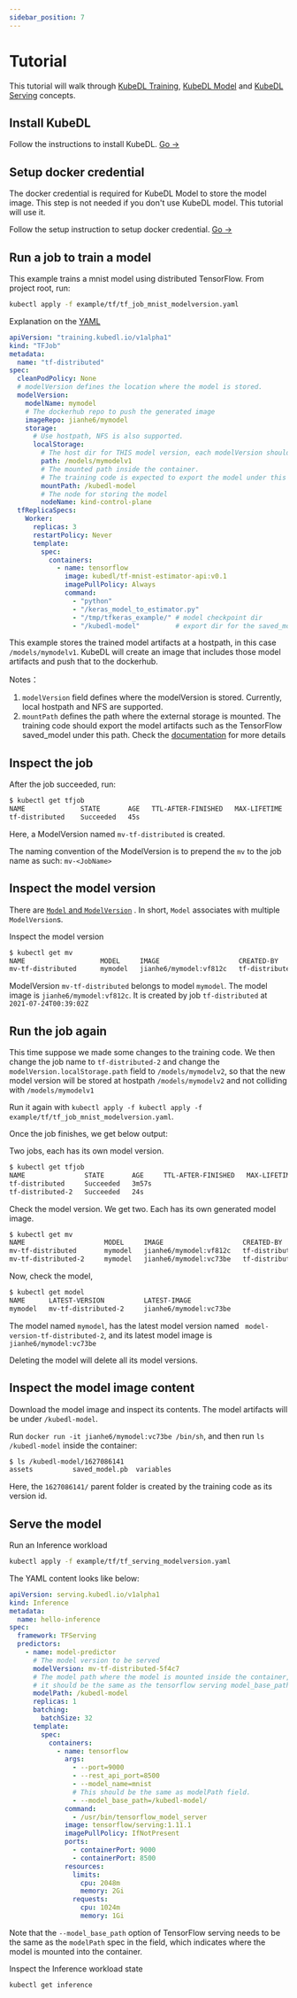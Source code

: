 ```yaml
---
sidebar_position: 7
---
```


# Tutorial

This tutorial will walk through [KubeDL Training](training/intro), [KubeDL Model](model/intro) and [KubeDL Serving](serving/intro) concepts.

## Install KubeDL

Follow the instructions to install KubeDL. [Go →](installation/install-using-yaml)

## Setup docker credential

The docker credential is required for KubeDL Model to store the model image.
This step is not needed if you don't use KubeDL model. This tutorial will use it.

Follow the setup instruction to setup docker credential. [Go →](model/setup)

## Run a job to train a model

This example trains a mnist model using distributed TensorFlow. From project root, run:

```bash
kubectl apply -f example/tf/tf_job_mnist_modelversion.yaml
```

Explanation on the [YAML](https://github.com/kubedl-io/kubedl/blob/master/example/tf/tf_job_mnist_model.yaml)

```yaml
apiVersion: "training.kubedl.io/v1alpha1"
kind: "TFJob"
metadata:
  name: "tf-distributed"
spec:
  cleanPodPolicy: None
  # modelVersion defines the location where the model is stored.
  modelVersion:
    modelName: mymodel
    # The dockerhub repo to push the generated image
    imageRepo: jianhe6/mymodel
    storage:
      # Use hostpath, NFS is also supported.
      localStorage:
        # The host dir for THIS model version, each modelVersion should have its own unique parent folder, in this case, 'mymodelv1'
        path: /models/mymodelv1
        # The mounted path inside the container.
        # The training code is expected to export the model under this path, such as storing the tensorflow saved_model.
        mountPath: /kubedl-model
        # The node for storing the model
        nodeName: kind-control-plane
  tfReplicaSpecs:
    Worker:
      replicas: 3
      restartPolicy: Never
      template:
        spec:
          containers:
            - name: tensorflow
              image: kubedl/tf-mnist-estimator-api:v0.1
              imagePullPolicy: Always
              command:
                - "python"
                - "/keras_model_to_estimator.py"
                - "/tmp/tfkeras_example/" # model checkpoint dir
                - "/kubedl-model"         # export dir for the saved_model format
```

This example stores the trained model artifacts at a hostpath, in this case `/models/mymodelv1`. KubeDL will
create an image that includes those model artifacts and push that to the dockerhub.

Notes：
1. `modelVersion` field defines where the modelVersion is stored. Currently, local hostpath and NFS are supported.
2. `mountPath` defines the path where the external storage is mounted. The training code should export the model artifacts such as the TensorFlow saved_model under this path.
Check the [documentation](model/usage) for more details


## Inspect the job

After the job succeeded, run:

```bash
$ kubectl get tfjob
NAME              STATE       AGE   TTL-AFTER-FINISHED   MAX-LIFETIME   MODEL-VERSION
tf-distributed    Succeeded   45s                                       mv-tf-distributed
```

Here, a ModelVersion named `mv-tf-distributed` is created.

The naming convention of the ModelVersion is to prepend the `mv` to the job name as such: `mv-<JobName>`

## Inspect the model version

There are [`Model` and `ModelVersion`](model/intro) . In short, `Model` associates with multiple `ModelVersion`s.

Inspect the model version

```bash
$ kubectl get mv
NAME                   MODEL     IMAGE                    CREATED-BY       FINISH-TIME
mv-tf-distributed      mymodel   jianhe6/mymodel:vf812c   tf-distributed   2021-07-24T00:39:02Z
```

ModelVersion `mv-tf-distributed` belongs to model `mymodel`. The model image is `jianhe6/mymodel:vf812c`.
It is created by job `tf-distributed` at `2021-07-24T00:39:02Z`


## Run the job again

This time suppose we made some changes to the training code. We then change the job name to `tf-distributed-2` and
change the `modelVersion.localStorage.path` field to `/models/mymodelv2`, so that the new model version will be stored at hostpath `/models/mymodelv2` and not colliding with `/models/mymodelv1`

Run it again with `kubectl apply -f kubectl apply -f example/tf/tf_job_mnist_modelversion.yaml`.

Once the job finishes, we get below output:

Two jobs, each has its own model version.
```bash
$ kubectl get tfjob
NAME               STATE       AGE     TTL-AFTER-FINISHED   MAX-LIFETIME   MODEL-VERSION
tf-distributed     Succeeded   3m57s                                       mv-tf-distributed
tf-distributed-2   Succeeded   24s                                         mv-tf-distributed-2
```

Check the model version. We get two. Each has its own generated model image.

```bash
$ kubectl get mv
NAME                    MODEL     IMAGE                    CREATED-BY         FINISH-TIME
mv-tf-distributed       mymodel   jianhe6/mymodel:vf812c   tf-distributed     2021-07-24T00:39:02Z
mv-tf-distributed-2     mymodel   jianhe6/mymodel:vc73be   tf-distributed-2   2021-07-24T00:42:28Z
```

Now, check the model,

```bash
$ kubectl get model
NAME      LATEST-VERSION          LATEST-IMAGE
mymodel   mv-tf-distributed-2     jianhe6/mymodel:vc73be
```
The model named `mymodel`, has the latest model version named ` model-version-tf-distributed-2`, and its latest model image is `jianhe6/mymodel:vc73be`

Deleting the model will delete all its model versions.

## Inspect the model image content

Download the model image and inspect its contents. The model artifacts will be under `/kubedl-model`.

Run `docker run -it jianhe6/mymodel:vc73be /bin/sh`, and then run `ls /kubedl-model` inside the container:

```bash
$ ls /kubedl-model/1627086141
assets          saved_model.pb  variables
```
Here, the `1627086141/` parent folder is created by the training code as its version id.


## Serve the model

Run an Inference workload

```bash
kubectl apply -f example/tf/tf_serving_modelversion.yaml
```
The YAML content looks like below:

```yaml
apiVersion: serving.kubedl.io/v1alpha1
kind: Inference
metadata:
  name: hello-inference
spec:
  framework: TFServing
  predictors:
    - name: model-predictor
      # The model version to be served
      modelVersion: mv-tf-distributed-5f4c7
      # The model path where the model is mounted inside the container,
      # it should be the same as the tensorflow serving model_base_path
      modelPath: /kubedl-model
      replicas: 1
      batching:
        batchSize: 32
      template:
        spec:
          containers:
            - name: tensorflow
              args:
                - --port=9000
                - --rest_api_port=8500
                - --model_name=mnist
                # This should be the same as modelPath field.
                - --model_base_path=/kubedl-model/
              command:
                - /usr/bin/tensorflow_model_server
              image: tensorflow/serving:1.11.1
              imagePullPolicy: IfNotPresent
              ports:
                - containerPort: 9000
                - containerPort: 8500
              resources:
                limits:
                  cpu: 2048m
                  memory: 2Gi
                requests:
                  cpu: 1024m
                  memory: 1Gi
```
Note that the `--model_base_path` option of TensorFlow serving needs to be the same as the `modelPath` spec in the field,
which indicates where the model is mounted into the container.

Inspect the Inference workload state

```bash
kubectl get inference
```
